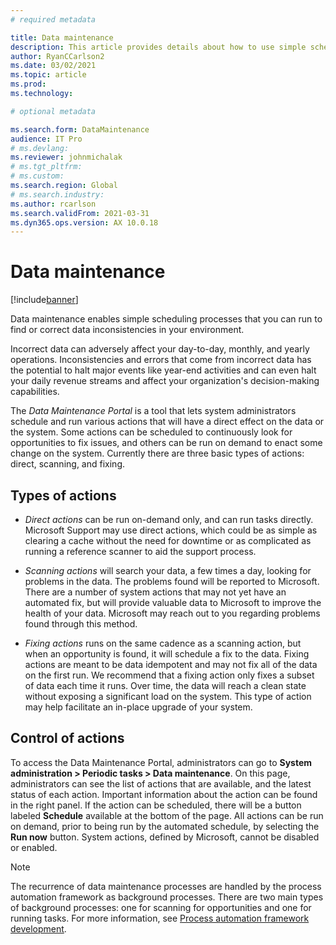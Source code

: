 ```yaml
---
# required metadata

title: Data maintenance
description: This article provides details about how to use simple scheduling processes to find and correct data inconsistencies in your environment.
author: RyanCCarlson2
ms.date: 03/02/2021
ms.topic: article
ms.prod:
ms.technology: 

# optional metadata

ms.search.form: DataMaintenance
audience: IT Pro
# ms.devlang: 
ms.reviewer: johnmichalak
# ms.tgt_pltfrm: 
# ms.custom: 
ms.search.region: Global
# ms.search.industry:
ms.author: rcarlson
ms.search.validFrom: 2021-03-31
ms.dyn365.ops.version: AX 10.0.18
---
```


# Data maintenance

[!include[banner](../includes/banner.md)]

Data maintenance enables simple scheduling processes that you can run to find or correct data inconsistencies in your environment.

Incorrect data can adversely affect your day-to-day, monthly, and yearly operations. Inconsistencies and errors that come from incorrect data has the potential to halt major events like year-end activities and can even halt your daily revenue streams and affect your organization's decision-making capabilities.

The *Data Maintenance Portal* is a tool that lets system administrators schedule and run various actions that will have a direct effect on the data or the system. Some actions can be scheduled to continuously look for opportunities to fix issues, and others can be run on demand to enact some change on the system. Currently there are three basic types of actions: direct, scanning, and fixing.

## Types of actions

- *Direct actions* can be run on-demand only, and can run tasks directly. Microsoft Support may use direct actions, which could be as simple as clearing a cache without the need for downtime or as complicated as running a reference scanner to aid the support process.

- *Scanning actions* will search your data, a few times a day, looking for problems in the data. The problems found will be reported to Microsoft. There are a number of system actions that may not yet have an automated fix, but will provide valuable data to Microsoft to improve the health of your data. Microsoft may reach out to you regarding problems found through this method.

- *Fixing actions* runs on the same cadence as a scanning action, but when an opportunity is found, it will schedule a fix to the data. Fixing actions are meant to be data idempotent and may not fix all of the data on the first run. We recommend that a fixing action only fixes a subset of data each time it runs. Over time, the data will reach a clean state without exposing a significant load on the system. This type of action may help facilitate an in-place upgrade of your system.

## Control of actions
To access the Data Maintenance Portal, administrators can go to **System administration > Periodic tasks > Data maintenance**. On this page, administrators can see the list of actions that are available, and the latest status of each action. Important information about the action can be found in the right panel. If the action can be scheduled, there will be a button labeled **Schedule** available at the bottom of the page. All actions can be run on demand, prior to being run by the automated schedule, by selecting the **Run now** button. System actions, defined by Microsoft, cannot be disabled or enabled. 

> [!NOTE]
> The recurrence of data maintenance processes are handled by the process automation framework as background processes. There are two main types of background processes: one for scanning for opportunities and one for running tasks. For more information, see [Process automation framework development](../process-automation/process-automation-framework.md).
